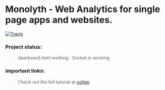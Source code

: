 # Monolyth - Web Analytics for single page apps and websites.
[![Travis](https://img.shields.io/travis/rust-lang/rust.svg)]()

 ### Project status:
 > dashboard.html working .
 > Socket.io working.

### important links:

>Check out the full tutorial at [coligo](http://coligo.io/real-time-analytics-with-nodejs-socketio-vuejs/)
